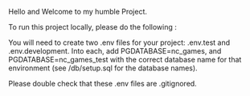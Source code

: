 Hello and Welcome to my humble Project.

To run this project locally, please do the following :

You will need to create two .env files for your project: .env.test and .env.development.
Into each, add PGDATABASE=nc_games, and PGDATABASE=nc_games_test with the correct database name for that environment (see /db/setup.sql for the database names).

Please double check that these .env files are .gitignored.
